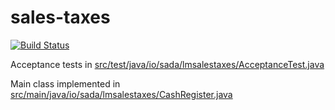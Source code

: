 # sales-taxes

[![Build Status](https://travis-ci.org/enricosada/sales-taxes.svg?branch=master)](https://travis-ci.org/enricosada/sales-taxes)

Acceptance tests in [src/test/java/io/sada/lmsalestaxes/AcceptanceTest.java](https://github.com/enricosada/sales-taxes/blob/master/src/test/java/io/sada/lmsalestaxes/AcceptanceTest.java)

Main class implemented in [src/main/java/io/sada/lmsalestaxes/CashRegister.java](https://github.com/enricosada/sales-taxes/blob/master/src/main/java/io/sada/lmsalestaxes/CashRegister.java)
